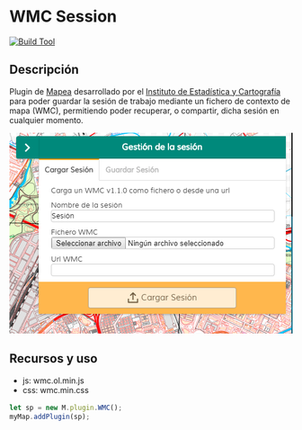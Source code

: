 # WMC Session

[![Build Tool](https://img.shields.io/badge/build-Webpack-green.svg)](https://github.com/sigcorporativo-ja/Mapea4-dev-webpack)  

## Descripción

 Plugin de [Mapea](https://github.com/sigcorporativo-ja/Mapea4) desarrollado por el [Instituto de Estadística y Cartografía](https://www.juntadeandalucia.es/institutodeestadisticaycartografia) para poder guardar la sesión de trabajo mediante un fichero de contexto de mapa (WMC), permitiendo poder recuperar, o compartir, dicha sesión en cualquier momento.
 
 ![Imagen](./images/wmc1.PNG)
 
 
## Recursos y uso

- js: wmc.ol.min.js
- css: wmc.min.css

```javascript
let sp = new M.plugin.WMC();
myMap.addPlugin(sp);
```  


